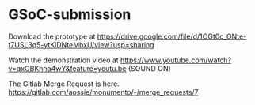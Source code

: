 # GSoC-submission
Download the prototype at https://drive.google.com/file/d/1OGt0c_ONte-t7USL3q5-ytKlDNteMbxU/view?usp=sharing

Watch the demonstration video at https://www.youtube.com/watch?v=qxOBKhha4wY&feature=youtu.be (SOUND ON)

The Gitlab Merge Request is here. https://gitlab.com/aossie/monumento/-/merge_requests/7
